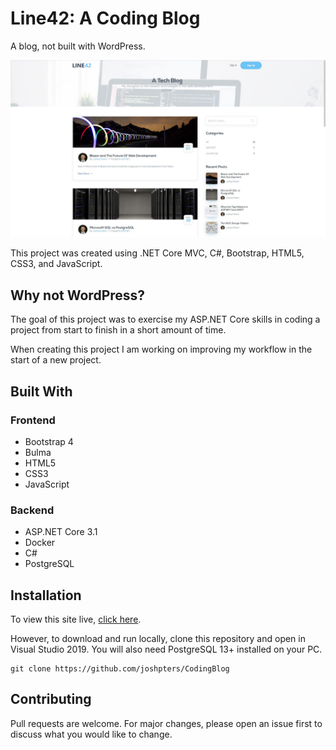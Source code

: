 # Line42: A Coding Blog

A blog, not built with WordPress.

![Screenshot](/screenshot.jpg)

This project was created using .NET Core MVC, C#, Bootstrap, HTML5, CSS3, and JavaScript.

## Why not WordPress?

The goal of this project was to exercise my ASP.NET Core skills in coding a project from start to finish in a short amount of time.

When creating this project I am working on improving my workflow in the start of a new project.

## Built With

### Frontend
- Bootstrap 4
- Bulma
- HTML5
- CSS3
- JavaScript

### Backend
- ASP.NET Core 3.1
- Docker
- C#
- PostgreSQL

## Installation

To view this site live, [click here](http://mvc-coding-blog.herokuapp.com).

However, to download and run locally, clone this repository and open in Visual Studio 2019. You will also need PostgreSQL 13+ installed on your PC.

``` sourceCode
git clone https://github.com/joshpters/CodingBlog
```
## Contributing
Pull requests are welcome. For major changes, please open an issue first to discuss what you would like to change.
 
